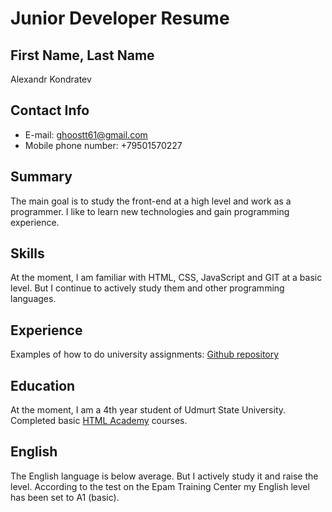 # Junior Developer Resume

## First Name, Last Name
Alexandr Kondratev

## Contact Info
* E-mail: ghoostt61@gmail.com
* Mobile phone number: +79501570227

## Summary
The main goal is to study the front-end at a high level and work as a programmer.
I like to learn new technologies and gain programming experience.

## Skills
At the moment, I am familiar with HTML, CSS, JavaScript and GIT at a basic level.
But I continue to actively study them and other programming languages.

## Experience
Examples of how to do university assignments: [Github repository](https://github.com/Olexan7/study/branches)

## Education
At the moment, I am a 4th year student of Udmurt State University.
Completed basic [HTML Academy](https://htmlacademy.ru/profile/id1361979) courses.

## English
The English language is below average. But I actively study it and raise the level.
According to the test on the Epam Training Center my English level has been set to A1 (basic).